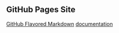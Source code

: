 ## GitHub Pages Site
[GitHub Flavored Markdown](https://guides.github.com/features/mastering-markdown/)
[documentation](https://docs.github.com/categories/github-pages-basics/)
